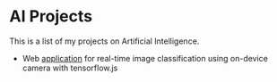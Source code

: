 # AI Projects

This is a list of my projects on Artificial Intelligence.

- Web [application](https://juansensio.github.io/AIprojects/tfjs/index.html) for real-time image classification using on-device camera with tensorflow.js


